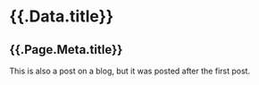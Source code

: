 # {{.Data.title}}

## {{.Page.Meta.title}}

This is also a post on a blog, but it was posted after the first post.
